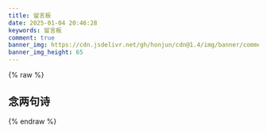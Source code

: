 ```yaml
---
title: 留言板
date: 2025-01-04 20:46:28
keywords: 留言板
comment: true
banner_img: https://cdn.jsdelivr.net/gh/honjun/cdn@1.4/img/banner/comment.jpg
banner_img_height: 65
---
```


{% raw %}
<div class="toc-container">
    <div class="toc" style="background: none;">
    </div>
</div>
<div class="entry-content">
  <div class="poem-wrap">
    <div class="poem-border poem-left"></div>
    <div class="poem-border poem-right"></div>
    <h2>念两句诗</h2>
    <p id="poem_sentence"></p>
    <p id="poem_info"></p>
  </div>
</div>
<script src="https://sdk.jinrishici.com/v2/browser/jinrishici.js" charset="utf-8"></script>
<script type="text/javascript">
  jinrishici.load(function(result) {
    var sentence = document.querySelector("#poem_sentence")
    var info = document.querySelector("#poem_info")
    sentence.innerHTML = result.data.content
    info.innerHTML = '【' + result.data.origin.dynasty + '】' + result.data.origin.author + '《' + result.data.origin.title + '》'
  });
</script>

{% endraw %}

